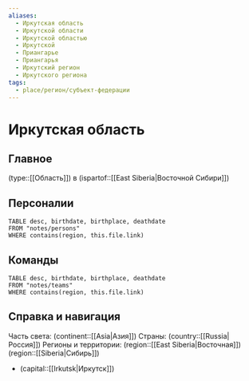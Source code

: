 ```yaml
---
aliases:
  - Иркутская область
  - Иркутской области
  - Иркутской областью
  - Иркутской
  - Приангарье
  - Приангарья
  - Иркутский регион
  - Иркутского региона
tags:
  - place/регион/субъект-федерации
---
```

# Иркутская область

## Главное

(type::[[Область]]) в (ispartof::[[East Siberia|Восточной Сибири]])

## Персоналии

```dataview 
TABLE desc, birthdate, birthplace, deathdate
FROM "notes/persons" 
WHERE contains(region, this.file.link)
```

## Команды

```dataview 
TABLE desc, birthdate, birthplace, deathdate
FROM "notes/teams" 
WHERE contains(region, this.file.link)
```

## Справка и навигация

Часть света: (continent::[[Asia|Азия]])
Страны: (country::[[Russia|Россия]])
Регионы и территории: (region::[[East Siberia|Восточная]]) (region::[[Siberia|Сибирь]])

- (capital::[[Irkutsk|Иркутск]])